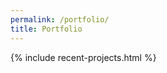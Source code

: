 ```yaml
---
permalink: /portfolio/
title: Portfolio
---
```


<div class="pt-12" aria-hidden="true"></div>

{% include recent-projects.html %}

<div class="pt-12" aria-hidden="true"></div>